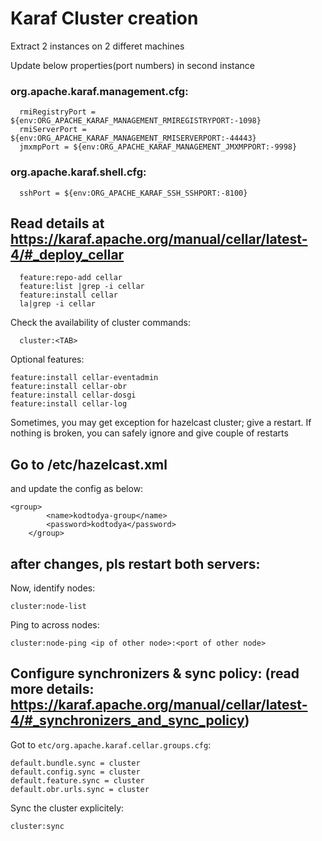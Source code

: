 # Karaf Cluster creation

Extract 2 instances on 2 differet machines

Update below properties(port numbers) in second instance

### org.apache.karaf.management.cfg:
```
  rmiRegistryPort = ${env:ORG_APACHE_KARAF_MANAGEMENT_RMIREGISTRYPORT:-1098}
  rmiServerPort = ${env:ORG_APACHE_KARAF_MANAGEMENT_RMISERVERPORT:-44443}
  jmxmpPort = ${env:ORG_APACHE_KARAF_MANAGEMENT_JMXMPPORT:-9998}
```

### org.apache.karaf.shell.cfg:
```
  sshPort = ${env:ORG_APACHE_KARAF_SSH_SSHPORT:-8100}
```

## Read details at https://karaf.apache.org/manual/cellar/latest-4/#_deploy_cellar

```
  feature:repo-add cellar
  feature:list |grep -i cellar
  feature:install cellar
  la|grep -i cellar
```
Check the availability of cluster commands:
```
  cluster:<TAB>
```

Optional features:
```
feature:install cellar-eventadmin
feature:install cellar-obr
feature:install cellar-dosgi
feature:install cellar-log
```

Sometimes, you may get exception for hazelcast cluster; give a restart. If nothing is broken, you can safely ignore and give couple of restarts

## Go to /etc/hazelcast.xml

and update the config as below:
```
<group>
        <name>kodtodya-group</name>
        <password>kodtodya</password>
    </group>
```

## after changes, pls restart both servers:
Now, identify nodes:
```
cluster:node-list
``` 

Ping to across nodes:
```
cluster:node-ping <ip of other node>:<port of other node>
```

## Configure synchronizers & sync policy: (read more details: https://karaf.apache.org/manual/cellar/latest-4/#_synchronizers_and_sync_policy)

Got to `etc/org.apache.karaf.cellar.groups.cfg`:

```
default.bundle.sync = cluster
default.config.sync = cluster
default.feature.sync = cluster
default.obr.urls.sync = cluster
```

Sync the cluster explicitely:
```
cluster:sync
```
